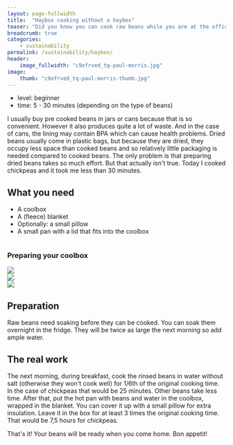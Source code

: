 ```yaml
---
layout: page-fullwidth
title:  "Haybox cooking without a haybox"
teaser: "Did you know you can cook raw beans while you are at the office?"
breadcrumb: true
categories:
    - sustainability
permalink: /sustainability/haybox/
header:
    image_fullwidth: "c9ofrved_tq-paul-morris.jpg"
image:
    thumb: "c9ofrved_tq-paul-morris-thumb.jpg"
---
```


- level: beginner
- time: 5 - 30 minutes (depending on the type of beans)

I usually buy pre cooked beans in jars or cans because that is so convenient. However it also produces quite a lot of waste. And in the case of cans, the lining may contain BPA which can cause health problems. 
Dried beans usually come in plastic bags, but because they are dried, they occupy less space than cooked beans and so relatively little packaging is needed compared to cooked beans. The only problem is that preparing dried beans takes so much effort.
But that actually isn't true. Today I cooked chickpeas and it took me less than 30 minutes.

## What you need

- A coolbox
- A (fleece) blanket
- Optionally: a small pillow
- A small pan with a lid that fits into the coolbox

<div class="row">
    <div class="small-12 columns">
        <h3>Preparing your coolbox</h3>
    </div><!-- /.small-12.columns -->
</div>
<div class="row">
  <div class="large-4 columns">
      <img src="{{ site.urlimg }}coolbox1.jpg">
  </div>
  <div class="large-4 columns">
      <img src="{{ site.urlimg }}coolbox2.jpg">
  </div>
  <div class="large-4 columns">
      <img src="{{ site.urlimg }}coolbox3.jpg">
  </div>
</div>

## Preparation
Raw beans need soaking before they can be cooked. You can soak them overnight in the fridge. They will be twice as large the next morning so add ample water.

## The real work
The next morning, during breakfast, cook the rinsed beans in water without salt (otherwise they won't cook well) for 1/6th of the original cooking time. In the case of chickpeas that would be 25 minutes. Other beans take less time.
After that, put the hot pan with beans and water in the coolbox, wrapped in the blanket. You can cover it up with a small pillow for extra insulation.
Leave it in the box for at least 3 times the original cooking time. That would be 7,5 hours for chickpeas.

That's it! Your beans will be ready when you come home. Bon appetit!
